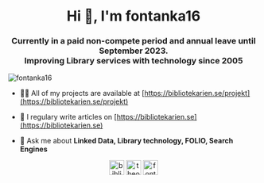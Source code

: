 <h1 align="center">Hi 👋, I'm fontanka16</h1>
<h3 align="center">Currently in a paid non-compete period and annual leave until September 2023.<br/> Improving Library services with technology since 2005</h3>

<p align="left"> <img src="https://komarev.com/ghpvc/?username=fontanka16" alt="fontanka16" /> </p>

- 👨‍💻 All of my projects are available at [https://bibliotekarien.se/projekt](https://bibliotekarien.se/projekt)

- 📝 I regulary write articles on [https://bibliotekarien.se](https://bibliotekarien.se)

- 💬 Ask me about **Linked Data, Library technology, FOLIO, Search Engines**


<p align="center">
<a href="https://twitter.com/bibliotekariens" target="blank"><img align="center" src="https://cdn.jsdelivr.net/npm/simple-icons@3.0.1/icons/twitter.svg" alt="bibliotekariens" height="30" width="30" /></a>
<a href="https://linkedin.com/in/theodor-tolstoy" target="blank"><img align="center" src="https://cdn.jsdelivr.net/npm/simple-icons@3.0.1/icons/linkedin.svg" alt="theodor-tolstoy" height="30" width="30" /></a>
<a href="https://stackoverflow.com/users/fontanka16" target="blank"><img align="center" src="https://cdn.jsdelivr.net/npm/simple-icons@3.0.1/icons/stackoverflow.svg" alt="fontanka16" height="30" width="30" /></a>
</p>
